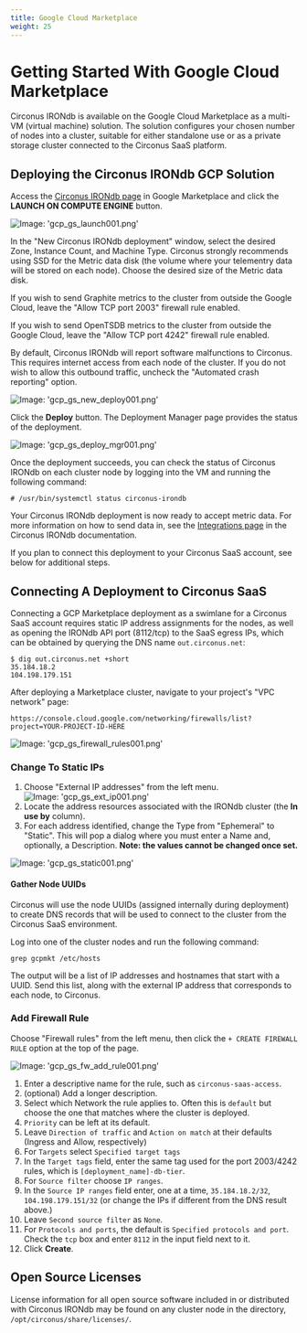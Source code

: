 ```yaml
---
title: Google Cloud Marketplace
weight: 25
---
```


# Getting Started With Google Cloud Marketplace

Circonus IRONdb is available on the Google Cloud Marketplace as a multi-VM
(virtual machine) solution.  The solution configures your chosen number of
nodes into a cluster, suitable for either standalone use or as a private
storage cluster connected to the Circonus SaaS platform.

## Deploying the Circonus IRONdb GCP Solution

Access the
[Circonus IRONdb
page](https://console.cloud.google.com/marketplace/details/circonus-public/irondb)
in Google Marketplace and click the **LAUNCH ON COMPUTE ENGINE** button.

![Image: 'gcp_gs_launch001.png'](/assets/gcp_gs_launch001.png?raw=true)

In the "New Circonus IRONdb deployment" window, select the desired Zone,
Instance Count, and Machine Type. Circonus strongly recommends using SSD for
the Metric data disk (the volume where your telementry data will be stored on
each node). Choose the desired size of the Metric data disk.

If you wish to send Graphite metrics to the cluster from outside the Google
Cloud, leave the "Allow TCP port 2003" firewall rule enabled.

If you wish to send OpenTSDB metrics to the cluster from outside the Google
Cloud, leave the "Allow TCP port 4242" firewall rule enabled.

By default, Circonus IRONdb will report software malfunctions to Circonus. This
requires internet access from each node of the cluster. If you do not wish to
allow this outbound traffic, uncheck the "Automated crash reporting" option.

![Image: 'gcp_gs_new_deploy001.png'](/assets/gcp_gs_new_deploy001.png?raw=true)

Click the **Deploy** button. The Deployment Manager page provides the status of
the deployment.

![Image: 'gcp_gs_deploy_mgr001.png'](/assets/gcp_gs_deploy_mgr001.png?raw=true)

Once the deployment succeeds, you can check the status of Circonus IRONdb on
each cluster node by logging into the VM and running the following command:

```
# /usr/bin/systemctl status circonus-irondb
```

Your Circonus IRONdb deployment is now ready to accept metric data. For more
information on how to send data in, see the [Integrations
page](https://www.irondb.io/docs/integrations.html) in the Circonus IRONdb
documentation.

If you plan to connect this deployment to your Circonus SaaS account, see below
for additional steps.

## Connecting A Deployment to Circonus SaaS

Connecting a GCP Marketplace deployment as a swimlane for a Circonus SaaS
account requires static IP address assignments for the nodes, as well as
opening the IRONdb API port (8112/tcp) to the SaaS egress IPs, which can be
obtained by querying the DNS name `out.circonus.net`:

```
$ dig out.circonus.net +short
35.184.18.2
104.198.179.151
```

After deploying a Marketplace cluster, navigate to your project's "VPC network"
page:

```
https://console.cloud.google.com/networking/firewalls/list?project=YOUR-PROJECT-ID-HERE
```

![Image: 'gcp_gs_firewall_rules001.png'](/assets/gcp_gs_firewall_rules001.png?raw=true)

### Change To Static IPs

1. Choose "External IP addresses" from the left menu.
![Image: 'gcp_gs_ext_ip001.png'](/assets/gcp_gs_ext_ip001.png?raw=true)
1. Locate the address resources associated with the IRONdb cluster (the **In
use by** column).
1. For each address identified, change the Type from "Ephemeral" to "Static".
This will pop a dialog where you must enter a Name and, optionally, a
Description. **Note: the values cannot be changed once set.**

![Image: 'gcp_gs_static001.png'](/assets/gcp_gs_static001.png?raw=true)

#### Gather Node UUIDs

Circonus will use the node UUIDs (assigned internally during deployment) to
create DNS records that will be used to connect to the cluster from the
Circonus SaaS environment.

Log into one of the cluster nodes and run the following command:

```
grep gcpmkt /etc/hosts
```

The output will be a list of IP addresses and hostnames that start with a UUID.
Send this list, along with the external IP address that corresponds to each
node, to Circonus.

### Add Firewall Rule

Choose "Firewall rules" from the left menu, then click the `+ CREATE FIREWALL
RULE` option at the top of the page.

![Image: 'gcp_gs_fw_add_rule001.png'](/assets/gcp_gs_fw_add_rule001.png?raw=true)


1. Enter a descriptive name for the rule, such as `circonus-saas-access`.
1. (optional) Add a longer description.
1. Select which Network the rule applies to. Often this is `default` but choose
the one that matches where the cluster is deployed.
1. `Priority` can be left at its default.
1. Leave `Direction of traffic` and `Action on match` at their defaults (Ingress and Allow,
respectively)
1. For `Targets` select `Specified target tags`
1. In the `Target tags` field, enter the same tag used for the port 2003/4242
rules, which is `[deployment_name]-db-tier`.
1. For `Source filter` choose `IP ranges`.
1. In the `Source IP ranges` field enter, one at a time, `35.184.18.2/32`, `104.198.179.151/32`
(or change the IPs if different from the DNS result above.)
1. Leave `Second source filter` as `None`.
1. For `Protocols and ports`, the default is `Specified protocols and port`.
Check the `tcp` box and enter `8112` in the input field next to it.
1. Click **Create**.

## Open Source Licenses

License information for all open source software included in or distributed
with Circonus IRONdb may be found on any cluster node in the directory,
`/opt/circonus/share/licenses/`.
